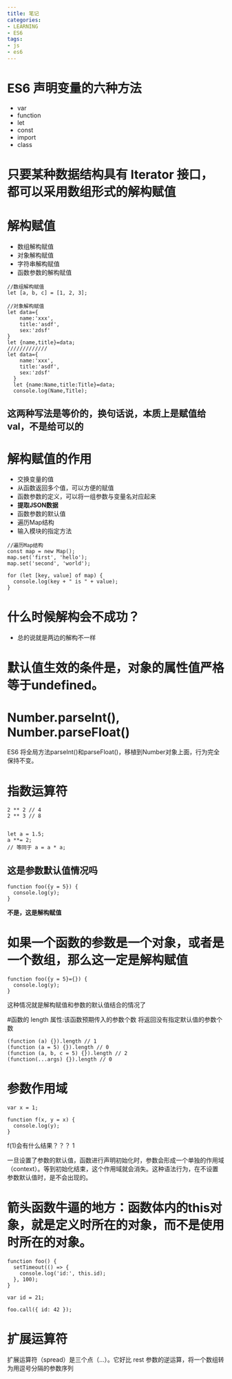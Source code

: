 ```yaml
---
title: 笔记
categories: 
- LEARNING
- ES6
tags:
- js
- es6
---
```


# ES6 声明变量的六种方法
- var
- function
- let
- const
- import
- class



# 只要某种数据结构具有 Iterator 接口，都可以采用数组形式的解构赋值

# 解构赋值
- 数组解构赋值
- 对象解构赋值
- 字符串解构赋值
- 函数参数的解构赋值

```
//数组解构赋值
let [a, b, c] = [1, 2, 3];
```

```
//对象解构赋值
let data={
    name:'xxx',
    title:'asdf',
    sex:'zdsf'
}
let {name,title}=data;
/////////////
let data={
    name:'xxx',
    title:'asdf',
    sex:'zdsf'
  }
  let {name:Name,title:Title}=data;
  console.log(Name,Title);
```
## 这两种写法是等价的，换句话说，本质上是赋值给val，不是给可以的


# 解构赋值的作用
- 交换变量的值
- 从函数返回多个值，可以方便的赋值
- 函数参数的定义，可以将一组参数与变量名对应起来
- **提取JSON数据**
- 函数参数的默认值
- 遍历Map结构
- 输入模块的指定方法


```
//遍历Map结构
const map = new Map();
map.set('first', 'hello');
map.set('second', 'world');

for (let [key, value] of map) {
  console.log(key + " is " + value);
}
```

# 什么时候解构会不成功？
- 总的说就是两边的解构不一样


# 默认值生效的条件是，对象的属性值严格等于undefined。

    

# Number.parseInt(), Number.parseFloat()

ES6 将全局方法parseInt()和parseFloat()，移植到Number对象上面，行为完全保持不变。


# 指数运算符
```
2 ** 2 // 4
2 ** 3 // 8


let a = 1.5;
a **= 2;
// 等同于 a = a * a;
```

## 这是参数默认值情况吗
```
function foo({y = 5}) {
  console.log(y);
}
```
**不是，这是解构赋值**
# 如果一个函数的参数是一个对象，或者是一个数组，那么这一定是解构赋值

```
function foo({y = 5}={}) {
  console.log(y);
}
```
这种情况就是解构赋值和参数的默认值结合的情况了


#函数的 length 属性:该函数预期传入的参数个数
将返回没有指定默认值的参数个数
```
(function (a) {}).length // 1
(function (a = 5) {}).length // 0
(function (a, b, c = 5) {}).length // 2
(function(...args) {}).length // 0
```

# 参数作用域
```
var x = 1;

function f(x, y = x) {
  console.log(y);
}

```
f(1)会有什么结果？？？
1

一旦设置了参数的默认值，函数进行声明初始化时，参数会形成一个单独的作用域（context）。等到初始化结束，这个作用域就会消失。这种语法行为，在不设置参数默认值时，是不会出现的。



# 箭头函数牛逼的地方：函数体内的this对象，就是定义时所在的对象，而不是使用时所在的对象。

```
function foo() {
  setTimeout(() => {
    console.log('id:', this.id);
  }, 100);
}

var id = 21;

foo.call({ id: 42 });
```


# 扩展运算符

扩展运算符（spread）是三个点（...）。它好比 rest 参数的逆运算，将一个数组转为用逗号分隔的参数序列




